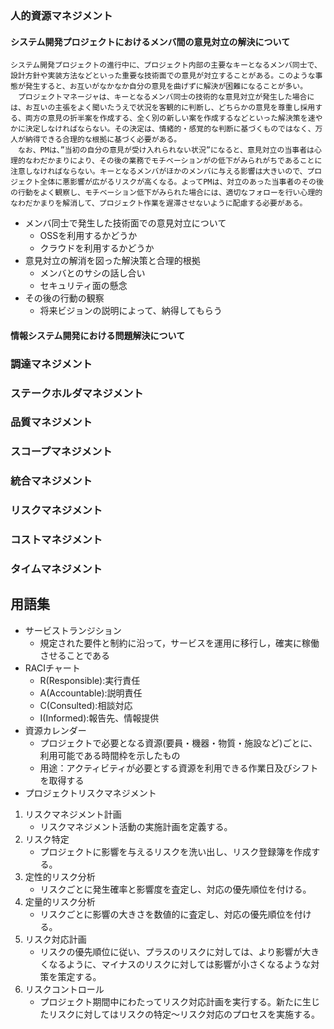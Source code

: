 ### 人的資源マネジメント
#### システム開発プロジェクトにおけるメンバ間の意見対立の解決について
    システム開発プロジェクトの進行中に、プロジェクト内部の主要なキーとなるメンバ同士で、設計方針や実装方法などといった重要な技術面での意見が対立することがある。このような事態が発生すると、お互いがなかなか自分の意見を曲げずに解決が困難になることが多い。
    　プロジェクトマネージャは、キーとなるメンバ同士の技術的な意見対立が発生した場合には、お互いの主張をよく聞いたうえで状況を客観的に判断し、どちらかの意見を尊重し採用する、両方の意見の折半案を作成する、全く別の新しい案を作成するなどといった解決策を速やかに決定しなければならない。その決定は、情緒的・感覚的な判断に基づくものではなく、万人が納得できる合理的な根拠に基づく必要がある。
    　なお、PMは、”当初の自分の意見が受け入れられない状況”になると、意見対立の当事者は心理的なわだかまりにより、その後の業務でモチベーションがの低下がみられがちであることに注意しなければならない。キーとなるメンバがほかのメンバに与える影響は大きいので、プロジェクト全体に悪影響が広がるリスクが高くなる。よってPMは、対立のあった当事者のその後の行動をよく観察し、モチベーション低下がみられた場合には、適切なフォローを行い心理的なわだかまりを解消して、プロジェクト作業を遅滞させないように配慮する必要がある。
* メンバ同士で発生した技術面での意見対立について
    - OSSを利用するかどうか
    - クラウドを利用するかどうか
* 意見対立の解消を図った解決策と合理的根拠
    - メンバとのサシの話し合い
    - セキュリティ面の懸念
* その後の行動の観察
    - 将来ビジョンの説明によって、納得してもらう
　
#### 情報システム開発における問題解決について

### 調達マネジメント
### ステークホルダマネジメント
### 品質マネジメント
### スコープマネジメント
### 統合マネジメント
### リスクマネジメント
### コストマネジメント
### タイムマネジメント

## 用語集
* サービストランジション
    - 規定された要件と制約に沿って，サービスを運用に移行し，確実に稼働させることである
* RACIチャート
    - R(Responsible):実行責任
    - A(Accountable):説明責任
    - C(Consulted):相談対応
    - I(Informed):報告先、情報提供
* 資源カレンダー
    - プロジェクトで必要となる資源(要員・機器・物質・施設など)ごとに、利用可能である時間枠を示したもの
    - 用途：アクティビティが必要とする資源を利用できる作業日及びシフトを取得する
* プロジェクトリスクマネジメント
1. リスクマネジメント計画
    - リスクマネジメント活動の実施計画を定義する。
2. リスク特定
    - プロジェクトに影響を与えるリスクを洗い出し、リスク登録簿を作成する。
3. 定性的リスク分析
    - リスクごとに発生確率と影響度を査定し、対応の優先順位を付ける。
4. 定量的リスク分析
    - リスクごとに影響の大きさを数値的に査定し、対応の優先順位を付ける。
5. リスク対応計画
    - リスクの優先順位に従い、プラスのリスクに対しては、より影響が大きくなるように、マイナスのリスクに対しては影響が小さくなるような対策を策定する。
6. リスクコントロール
    - プロジェクト期間中にわたってリスク対応計画を実行する。新たに生じたリスクに対してはリスクの特定～リスク対応のプロセスを実施する。
